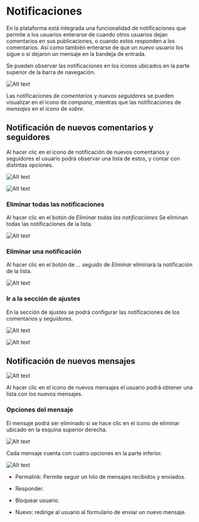 # Notificaciones
 
En la plataforma está integrada una funcionalidad de notificaciones que permite a los usuarios enterarse de cuando otros usuarios dejan comentarios en sus publicaciones, o cuando estos responden a los comentarios. Así como también enterarse de que un nuevo usuario los sigue o si dejaron un mensaje en la bandeja de entrada.
 
Se pueden observar las notificaciones en los iconos ubicados en la parte superior de la barra de navegación.
 
![Alt text](https://res.cloudinary.com/codenjobs/image/upload/v1662215611/user/file/pje5phksuzrhwttnjzwj.png)
 
Las notificaciones de *comentarios* y *nuevos seguidores* se pueden visualizar en el icono de *campana*, mientras que las notificaciones de *mensajes* en el icono de *sobre*.
 
## Notificación de nuevos comentarios y seguidores
 
Al hacer clic en el icono de notificación de nuevos comentarios y seguidores el usuario podrá observar una lista de estos, y contar con distintas opciones.
 
![Alt text](https://res.cloudinary.com/codenjobs/image/upload/v1662216654/user/file/i46gmnblsdzemekts05s.png)
 
![Alt text](https://res.cloudinary.com/codenjobs/image/upload/v1662216680/user/file/ti9jrk3ufeizxclrp9ug.png)
 
 
### Eliminar todas las notificaciones
 
Al hacer clic en el botón de *Eliminar todas las notificaciones* Se eliminan todas las notificaciones de la lista.
 
![Alt text](https://res.cloudinary.com/codenjobs/image/upload/v1662216710/user/file/h1nrzwx6r6llhfskkgu4.png)
 
 
### Eliminar una notificación
 
Al hacer clic en el botón de *...* seguido de *Eliminar* eliminará la notificación de la lista.
 
![Alt text](https://res.cloudinary.com/codenjobs/image/upload/v1662216735/user/file/twlbtcyrgjcrg932bcbi.png)
 
 
### Ir a la sección de ajustes
 
En la sección de ajustes se podrá configurar las notificaciones de los comentarios y seguidores.
 
![Alt text](https://res.cloudinary.com/codenjobs/image/upload/v1662216755/user/file/sxxoyaesttrfxpuydsl1.png)
 
![Alt text](https://res.cloudinary.com/codenjobs/image/upload/v1662216785/user/file/golyknisq9gzsmdht0o3.png)
 
 
## Notificación de nuevos mensajes
 
![Alt text](https://res.cloudinary.com/codenjobs/image/upload/v1662216945/user/file/vtosmwpduwsbeivkaduf.png)
 
Al hacer clic en el icono de nuevos mensajes el usuario podrá obtener una lista con los nuevos mensajes.
 
### Opciones del mensaje
 
El mensaje podrá ser eliminado si se hace clic en el icono de eliminar ubicado en la esquina superior derecha.
 
![Alt text](https://res.cloudinary.com/codenjobs/image/upload/v1662218667/user/file/q3tz4rb2weq6pzswojkl.png)
 
Cada mensaje cuenta con cuatro opciones en la parte inferior.
 
![Alt text](https://res.cloudinary.com/codenjobs/image/upload/v1662218692/user/file/houcvoztnbi15dgc9w0y.png)
 
 
* Permalink: Permite seguir un hilo de mensajes recibidos y enviados.
 
* Responder.
 
* Bloquear usuario.
 
* Nuevo: redirige al usuario al formulario de enviar un nuevo mensaje.